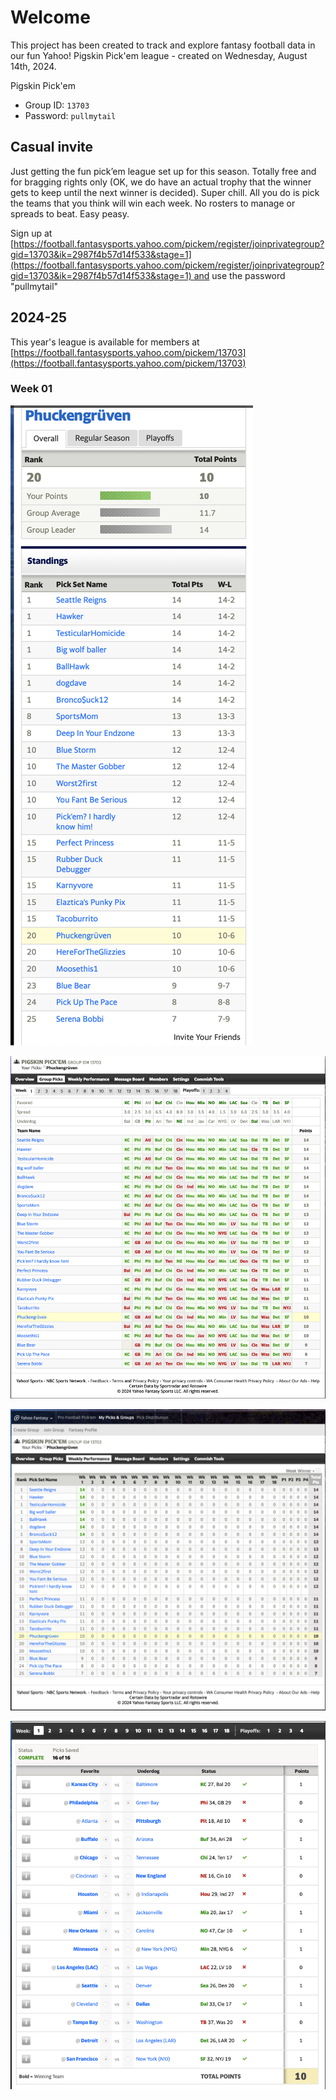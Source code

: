 # Welcome

This project has been created to track and explore fantasy football data in our fun Yahoo! Pigskin Pick'em league - created on Wednesday, August 14th, 2024.

Pigskin Pick'em

- Group ID: `13703`
- Password: `pullmytail`

## Casual invite

Just getting the fun pick’em league set up for this season. Totally free and for bragging rights only (OK, we do have an actual trophy that the winner gets to keep until the next winner is decided). Super chill. All you do is pick the teams that you think will win each week. No rosters to manage or spreads to beat. Easy peasy.

Sign up at [https://football.fantasysports.yahoo.com/pickem/register/joinprivategroup?gid=13703&ik=2987f4b57d14f533&stage=1](https://football.fantasysports.yahoo.com/pickem/register/joinprivategroup?gid=13703&ik=2987f4b57d14f533&stage=1) and use the password "pullmytail"

## 2024-25

This year's league is available for members at [https://football.fantasysports.yahoo.com/pickem/13703](https://football.fantasysports.yahoo.com/pickem/13703)

### Week 01

![ ](./week-01/01.png)

![ ](./week-01/02.png)

![ ](./week-01/03.png)

![ ](./week-01/04.png)
